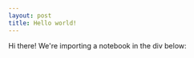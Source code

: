```yaml
---
layout: post
title: Hello world!
---
```

<meta charset="utf-8">
<link rel="stylesheet" type="text/css" href="https://cdn.jsdelivr.net/npm/@observablehq/inspector@3/dist/inspector.css">
Hi there!  We're importing a notebook in the div below:
<br>
<div id="my_import"></div>
<script type="module">

import {Runtime, Inspector} from "https://cdn.jsdelivr.net/npm/@observablehq/runtime@4/dist/runtime.js";
import notebook from "https://api.observablehq.com/@tmcw/hello-world.js?v=3";

new Runtime().module(notebook, Inspector.into(document.querySelector("#my_import")));

</script>
